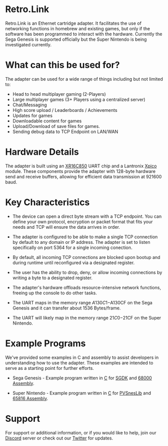 # Retro.Link

Retro.Link is an Ethernet cartridge adapter. It facilitates the use of networking functions in homebrew and existing games, but only if the software has been programmed to interact with the hardware. Currently the Sega Genesis is supported officially but the Super Nintendo is being investigated currently.

# What can this be used for?
The adapter can be used for a wide range of things including but not limited to:
 * Head to head multiplayer gaming (2-Players)
 * Large multiplayer games (3+ Players using a centralized server)
 * Chat/Messaging
 * High score upload / Leaderboards / Achievements
 * Updates for games
 * Downloadable content for games
 * Upload/Download of save files for games.
 * Sending debug data to TCP Endpoint on LAN/WAN

# Hardware Details
The adapter is built using an [XR16C850](https://www.mouser.com/datasheet/2/146/16c850_231_080905-1889024.pdf) UART chip and a Lantronix [Xpico](https://cdn.lantronix.com/wp-content/uploads/pdf/xPico_UG.pdf) module. These components provide the adapter with 128-byte hardware send and receive buffers, allowing for efficient data transmission at 921600 baud.

# Key Characteristics
* The device can open a direct byte stream with a TCP endpoint. You can define your own protocol, encryption or packet format that fits your needs and TCP will ensure the data arrives in order.

* The adapter is configured to be able to make a single TCP connection by default to any domain or IP address. The adapter is set to listen specifically on port 5364 for a single incoming conection.

* By default, all incoming TCP connections are blocked upon bootup and during runtime until reconfigured via a designated register.

* The user has the ability to drop, deny, or allow incoming connections by writing a byte to a designated register.

* The adapter's hardware offloads resource-intensive network functions, freeing up the console to do other tasks.

* The UART maps in the memory range $A130C1-$A130CF on the Sega Genesis and it can transfer about 1536 Bytes/frame.

* The UART will likely map in the memory range $21C0-$21CF on the Super Nintendo. 

# Example Programs
We've provided some examples in C and assembly to assist developers in understanding how to use the adapter. These examples are intended to serve as a starting point for further efforts.

* Sega Genesis - Example program written in [C](https://github.com/b1tsh1ft3r/retro.link/tree/main/sega_genesis/sgdk_example) for [SGDK](https://github.com/Stephane-D/SGDK) and [68000 Assembly](https://github.com/b1tsh1ft3r/retro.link/tree/main/sega_genesis/asm_example).

* Super Nintendo - Example program written in [C](https://github.com/b1tsh1ft3r/retro.link/tree/main/super_nintendo/c_example) for [PVSnesLib](https://github.com/alekmaul/pvsneslib) and [65816 Assembly](https://github.com/b1tsh1ft3r/retro.link/tree/main/super_nintendo/game_patches).

# Support
For support or additional information, or if you would like to help, join our [Discord](https://discord.gg/T9qUEtMRBA) server
or check out our [Twitter](https://twitter.com/retrolink10) for updates.


